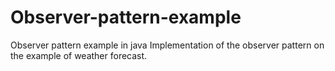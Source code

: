 # Observer-pattern-example
Observer pattern example in java
Implementation of the observer pattern on the example of weather forecast.
